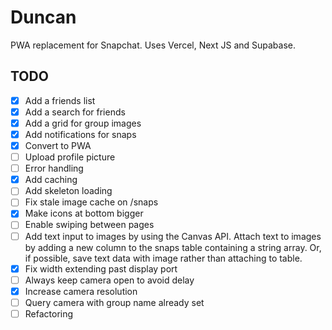 # Duncan

PWA replacement for Snapchat. Uses Vercel, Next JS and Supabase.

## TODO

- [x] Add a friends list
- [x] Add a search for friends
- [x] Add a grid for group images
- [x] Add notifications for snaps
- [x] Convert to PWA
- [ ] Upload profile picture
- [ ] Error handling
- [x] Add caching
- [ ] Add skeleton loading
- [ ] Fix stale image cache on /snaps
- [x] Make icons at bottom bigger
- [ ] Enable swiping between pages
- [ ] Add text input to images by using the Canvas API. Attach text to images by adding a new column to the snaps table containing a string array. Or, if possible, save text data with image rather than attaching to table.
- [x] Fix width extending past display port
- [ ] Always keep camera open to avoid delay
- [x] Increase camera resolution
- [ ] Query camera with group name already set
- [ ] Refactoring

